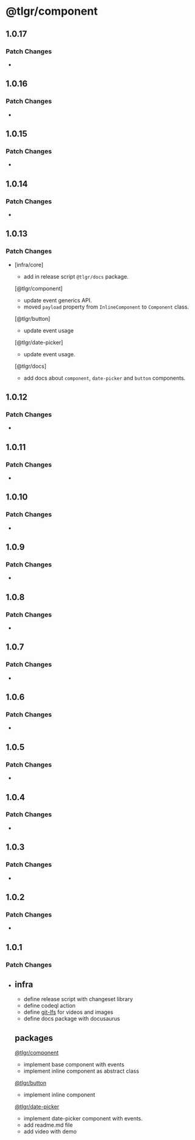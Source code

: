 # @tlgr/component

## 1.0.17

### Patch Changes

-

## 1.0.16

### Patch Changes

-

## 1.0.15

### Patch Changes

-

## 1.0.14

### Patch Changes

-

## 1.0.13

### Patch Changes

- [infra/core]

  - add in release script `@tlgr/docs` package.

  [@tlgr/component]

  - update event generics API.
  - moved `payload` property from `InlineComponent` to `Component` class.

  [@tlgr/button]

  - update event usage

  [@tlgr/date-picker]

  - update event usage.

  [@tlgr/docs]

  - add docs about `component`, `date-picker` and `button` components.

## 1.0.12

### Patch Changes

-

## 1.0.11

### Patch Changes

-

## 1.0.10

### Patch Changes

-

## 1.0.9

### Patch Changes

-

## 1.0.8

### Patch Changes

-

## 1.0.7

### Patch Changes

-

## 1.0.6

### Patch Changes

-

## 1.0.5

### Patch Changes

-

## 1.0.4

### Patch Changes

-

## 1.0.3

### Patch Changes

-

## 1.0.2

### Patch Changes

-

## 1.0.1

### Patch Changes

- ## infra

  - define release script with changeset library
  - define codeql action
  - define [git-lfs](https://git-lfs.github.com/) for videos and images
  - define docs package with docusaurus

  ## packages

  [@tlgr/component](packages/component/)

  - implement base component with events
  - implement inline component as abstract class

  [@tlgr/button](packages/button/)

  - implement inline component

  [@tlgr/date-picker](packages/date-picker/)

  - implement date-picker component with events.
  - add readme.md file
  - add video with demo
